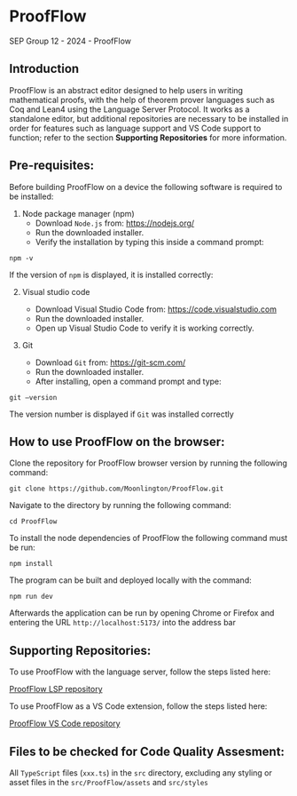 # ProofFlow
SEP Group 12 - 2024 - ProofFlow


## Introduction
ProofFlow is an abstract editor designed to help users in writing mathematical proofs,
with the help of theorem prover languages such as Coq and Lean4 using the Language Server Protocol. It works as a standalone editor,
but additional repositories are necessary to be installed in order for features such as language support and VS Code support to function; refer to the section
**Supporting Repositories** for more information.

## Pre-requisites:
Before building ProofFlow on a device the following software is required to be installed:
1. Node package manager (npm)
    - Download `Node.js` from: https://nodejs.org/
    - Run the downloaded installer.
    - Verify the installation by typing this inside a command prompt:

```
npm -v
```
If the version of `npm` is displayed, it is installed correctly:


2. Visual studio code
    - Download Visual Studio Code from: https://code.visualstudio.com
    - Run the downloaded installer.
    - Open up Visual Studio Code to verify it is working correctly.


3. Git
    - Download `Git` from: https://git-scm.com/
    - Run the downloaded installer.
    - After installing, open a command prompt and type:

```
git –version
```
The version number is displayed
if `Git` was installed correctly



## How to use ProofFlow on the browser:

Clone the repository for ProofFlow browser version by running the following command:
```
git clone https://github.com/Moonlington/ProofFlow.git
```
Navigate to the directory by running the following command:
```
cd ProofFlow
```
To install the node dependencies of ProofFlow the following command must be
run:
```
npm install
```
The program can be built and deployed locally with the command:
```
npm run dev
``` 
Afterwards the application can be run by opening Chrome or Firefox and entering the URL `http://localhost:5173/`
into the address bar

## Supporting Repositories:

To use ProofFlow with the language server, follow the steps listed here:

[ProofFlow LSP repository](https://github.com/jochem06/Proofflow-lsp.git)

To use ProofFlow as a VS Code extension, follow the steps listed here:

[ProofFlow VS Code repository](https://github.com/kaa-vz/ProofFlowExtension.git)

## Files to be checked for Code Quality Assesment:

All `TypeScript` files (`xxx.ts`) in the `src` directory, excluding any styling or asset files in the `src/ProofFlow/assets` and `src/styles`







